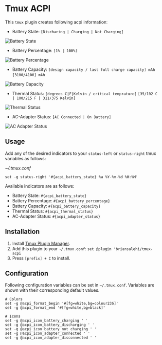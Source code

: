 # Tmux ACPI

This `tmux` plugin creates following acpi information:

- Battery State: `[Discharing | Charging | Not Charging]`

![Battery State](battery-state.png)

- Battery Percentage: `[1% | 100%]`

![Battery Percentage](battery-percentage.png)

- Battery Capacity: `[design capacity / last full charge capacity] mAh` `[3100/4100] mAh`

![Battery Capacity](battery-capacity.png)

- Thermal Status: `[degrees C|F|Kelvin / critical temprature]` `[35/102 C | 100/215 F | 311/375 Kelvin]`

![Thermal Status](thermal-status.png)

- AC-Adapter Status: `[AC Connected | On Battery]`

![AC Adapter Status](ac-adapter-status.png)

## Usage

Add any of the desired indicators to your `status-left` or `status-right` tmux variables as follows:

*~/.tmux.conf*
```
set -g status-right '#{acpi_battery_state} %a %Y-%m-%d %H:%M'
```

Available indicators are as follows:

- Battery State: `#{acpi_battery_state}`
- Battery Percentage: `#{acpi_battery_percentage}`
- Battery Capacity: `#{acpi_battery_capacity}`
- Thermal Status: `#{acpi_thermal_status}`
- AC-Adapter Status: `#{acpi_adapter_status}`

## Installation

1. Install [Tmux Plugin Manager](https://github.com/tmux-plugins/tpm).
2. Add this plugin to your `~/.tmux.conf`: `set @plugin 'briansalehi/tmux-acpi`
3. Press `[prefix] + I` to install.

## Configuration

Following configuration variables can be set in `~/.tmux.conf`.
Variables are shown with their corresponding default values.

```
# Colors
set -g @acpi_format_begin '#[fg=white,bg=colour236]'
set -g @acpi_format_end '#[fg=white,bg=black]'

# Icons
set -g @acpi_icon_battery_charging ' '
set -g @acpi_icon_battery_discharging ' '
set -g @acpi_icon_battery_not_charging ' '
set -g @acpi_icon_adapter_connected ' '
set -g @acpi_icon_adapter_disconnected ' '
```
